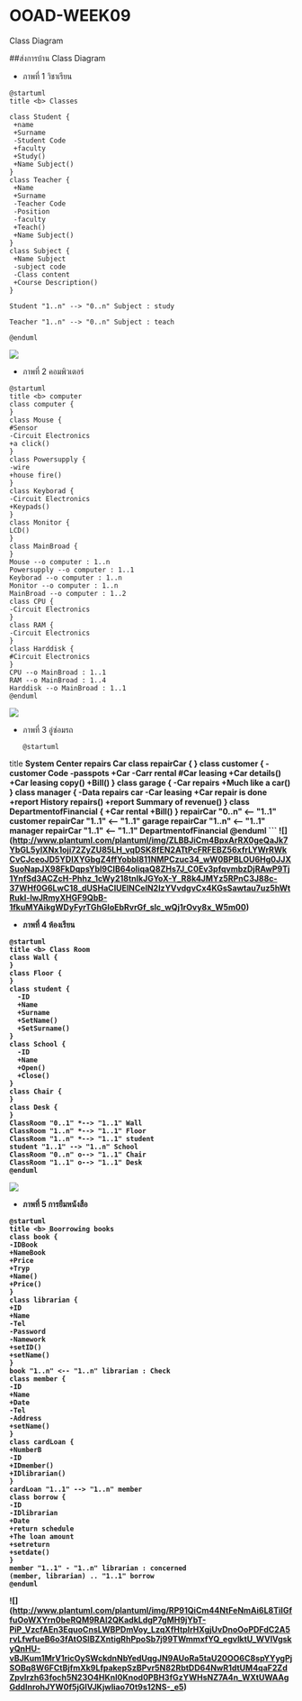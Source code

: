 # OOAD-WEEK09
Class Diagram

##ส่งการบ้าน Class Diagram
 * ภาพที่ 1 วิชาเรียน
 
 ```
 @startuml
title <b> Classes

class Student {
  +name
  +Surname
  -Student Code
  +faculty
  +Study()
  +Name Subject()
}
class Teacher {
  +Name
  +Surname
  -Teacher Code
  -Position
  -faculty
  +Teach()
  +Name Subject()
}
class Subject {
  +Name Subject
  -subject code
  -Class content
  +Course Description()
}

Student "1..n" --> "0..n" Subject : study

Teacher "1..n" --> "0..n" Subject : teach

@enduml
 ```
 ![](http://www.plantuml.com/plantuml/img/ZL7B2i8m4BpdAvQUb9AYLmzIg6SHwW_4TCLAcqfsSoZYlvlqeRMWUCfCPdPsI59YPTdLbH1SSeMGLOe8IGWT0EJkT4NDS1S0yLxLEDvuBcaGTLDWuDsiPuRH14ESDSuImWv9s_B6PMCMI_5uPRChlF6T7SxSMTD3EUfP7n-VbNOLjvtBIwtFcfMQfXzHwGlQh-cZFgJBGqDbQ1ZmP5Dd-xrfx1cjayH48EKMebK7FzyGDa2XzwpW7sCSh295K_YVUW80)
 
 * ภาพที่ 2 คอมพิวเตอร์
 
  ```
  @startuml
title <b> computer
class computer {
}
class Mouse {
  #Sensor
  -Circuit Electronics
  +a click()
}
class Powersupply {
  -wire
  +house fire()
}
class Keyborad {
  -Circuit Electronics
  +Keypads()
}
class Monitor {
  LCD()
}
class MainBroad {
}
Mouse --o computer : 1..n
Powersupply --o computer : 1..1
Keyborad --o computer : 1..n
Monitor --o computer : 1..n
MainBroad --o computer : 1..2
class CPU {
  -Circuit Electronics
  }
class RAM {
  -Circuit Electronics
  }
class Harddisk {
  #Circuit Electronics
  }
CPU --o MainBroad : 1..1
RAM --o MainBroad : 1..4
Harddisk --o MainBroad : 1..1
@enduml
  ```
 ![](http://www.plantuml.com/plantuml/img/XPB1QiCm38RlVWh1BYqZXOwUTkgM3GfRHjdO0tYsnapSE4Ws9PI-UvrqxT8CfpTB-lHB-l6IlIGVDbO8Rxn5K6vJ1uyaXBAI-Hp3JW3SYlrlkd21iSlTV635Zk8homsfO3myMrIUN6KKjqqIb3Mgd4pFtMktHU9GrxPf9RAj8Mp9dqxrEqOz-0MRBt9IxqP6bDZKKdElguWrxwZR-ZL_wbUagHwFWgTKllvCgf-OzuVYAhEIfBNXilDb33pQbsKE1YxVmtmsUuF_FYNX-UN1QT7X-KdoRc3yLSbeNu_v6t2nN_Gl3Iq61ex9BR7IySCU0000)
 
 * ภาพที่ 3 อู่ซ่อมรถ
 
   ```
   @startuml
title <b> System Center repairs Car
class repairCar {
}
class customer {
  -customer Code
  -passpots
  +Car
  -Carr rental
  #Car leasing
  +Car details()
  +Car leasing copy()
  +Bill()
}
class garage {
  -Car repairs
  +Much like a car()
}
class manager {
  -Data repairs car
  -Car leasing
  +Car repair is done
  +report History repairs()
  +report Summary of revenue()
}
class DepartmentofFinancial {
  +Car rental
  +Bill()
}
repairCar "0..n" <-- "1..1" customer
repairCar "1..1" <-- "1..1" garage
repairCar "1..n" <-- "1..1" manager
repairCar "1..1" <-- "1..1" DepartmentofFinancial
@enduml
     ```
 ![] (http://www.plantuml.com/plantuml/img/ZLBBJiCm4BpxArRX0geQaJk7YbGL5yIXNx1oji72ZyZU85LH_vqDSK8fEN2ATtPcFRFEBZ56xfrLYWrRWkCvCJceoJD5YDIXYGbgZ4ffYobbI811NMPCzuc34_wW0BPBLOU6Hg0JJXSuoNapJX98FkDqpsYbl9CIB64oliqaQ8ZHs7J_C0Ev3pfqvmbzDjRAwP9Tj1YnfSd3ACZcH-Phhz_1cWy218tnIkJGYoX-Y_R8k4JMYz5RPnC3J88c-37WHf0G6LwC18_dUSHaClUElNCelN2IzYVvdgvCx4KGsSawtau7uz5hWtRukI-lwJRmyXHGF9QbB-1fkuMYAikgWDyFyrTGhGloEbRvrGf_slc_wQj1rOvy8x_W5m00)
 
 * ภาพที่ 4 ห้องเรียน
 
```
@startuml
title <b> Class Room
class Wall {
}
class Floor {
}
class student {
  -ID
  +Name
  +Surname
  +SetName()
  +SetSurname()
}
class School {
  -ID
  +Name
  +Open()
  +Close()
}
class Chair {
}
class Desk {
}
ClassRoom "0..1" *--> "1..1" Wall
ClassRoom "1..n" *--> "1..1" Floor
ClassRoom "1..n" *--> "1..1" student
student "1..1" --> "1..n" School
ClassRoom "0..n" o--> "1..1" Chair
ClassRoom "1..1" o--> "1..1" Desk
@enduml
 ```
 ![](http://www.plantuml.com/plantuml/img/TP7F2eCm3CRlVOhWQNzGvWiCmJ7OPODvsBbeGLbiXgqdsRklhNOwx2vjlkINqA_9bEQTxbjaJ3SQ1UJ8bO8xKSjOwMANiOc1lNtkmH71wb6UaQXRQANxIaWzC83uSZBd_ifROU-YxwGFXRRPpNOIKybeFwOeQo8CJBczX1pxSYIrRCbhtdJpGqv2FMVrTGBH8KdI27PnV8GeTV5iR4qRGePev_iVlgAdNma-nl2qQd1cWkFJ46xD_Yx0rpqgFJh-BCk4hCpkFm00)
  
  * ภาพที่ 5 การยืมหนังสือ
 
  ```
 @startuml
title <b> ฺBoorrowing books
class book {
  -IDBook
  +NameBook
  +Price
  +Tryp
  +Name()
  +Price()
}
class librarian {
  +ID
  +Name
  -Tel
  -Password
  -Namework
  +setID()
  +setName()
}
book "1..n" <-- "1..n" librarian : Check
class member {
  -ID
  +Name
  +Date
  -Tel
  -Address
  +setName()
}
class cardLoan {
  +NumberB
  -ID
  +IDmember()
  +IDlibrarian()
}
cardLoan "1..1" --> "1..n" member 
class borrow {
  -ID
  -IDlibrarian
  +Date
  +return schedule
  +The loan amount
  +setreturn
  +setdate()
}
member "1..1" - "1..n" librarian : concerned
(member, librarian) .. "1..1" borrow
@enduml 
   ```
 ![] (http://www.plantuml.com/plantuml/img/RP91QiCm44NtFeNmAi6L8TiIGffuOoWXYrn0beRQM9RAI2QKadkLdgP7gMH9jYbT-PiP_VzcfAEn3EquoCnsLWBPDmVoy_LzqXfHtplrHXgjUvDnoOoPDFdC2A5rvLfwfueB6o3fAtOSlBZXntigRhPpoSb7j99TWmmxfYQ_egvIktU_WVIVgskyQnHU-vBJKum1MrV1ricOySWckdnNbYedUqgJN9AUoRa5taU20OO6C8spYYygPjSOBq8W6FCtBjfmXk9LfpakepSzBPvr5N82RbtDD64NwR1dtUM4qaF2ZdZpvlrzh63foch5N23O4HKnl0Knod0PBH3fGzYWHsNZ7A4n_WXtUWAAgGddlnrohJYW0f5jGlVJKjwIiao70t9s12NS-_e5)
